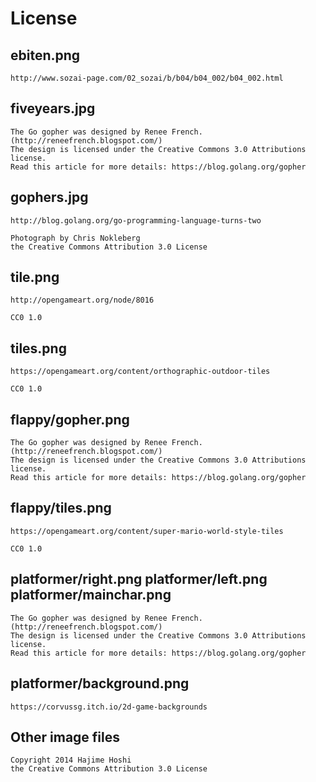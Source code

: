 # License

## ebiten.png

```
http://www.sozai-page.com/02_sozai/b/b04/b04_002/b04_002.html
```

## fiveyears.jpg

```
The Go gopher was designed by Renee French. (http://reneefrench.blogspot.com/)
The design is licensed under the Creative Commons 3.0 Attributions license.
Read this article for more details: https://blog.golang.org/gopher
```

## gophers.jpg

```
http://blog.golang.org/go-programming-language-turns-two

Photograph by Chris Nokleberg
the Creative Commons Attribution 3.0 License
```

## tile.png

```
http://opengameart.org/node/8016

CC0 1.0
```

## tiles.png

```
https://opengameart.org/content/orthographic-outdoor-tiles

CC0 1.0
```

## flappy/gopher.png

```
The Go gopher was designed by Renee French. (http://reneefrench.blogspot.com/)
The design is licensed under the Creative Commons 3.0 Attributions license.
Read this article for more details: https://blog.golang.org/gopher
```

## flappy/tiles.png

```
https://opengameart.org/content/super-mario-world-style-tiles

CC0 1.0
```

## platformer/right.png platformer/left.png platformer/mainchar.png

```
The Go gopher was designed by Renee French. (http://reneefrench.blogspot.com/)
The design is licensed under the Creative Commons 3.0 Attributions license.
Read this article for more details: https://blog.golang.org/gopher
```

## platformer/background.png

```
https://corvussg.itch.io/2d-game-backgrounds
```

## Other image files

```
Copyright 2014 Hajime Hoshi
the Creative Commons Attribution 3.0 License
```
